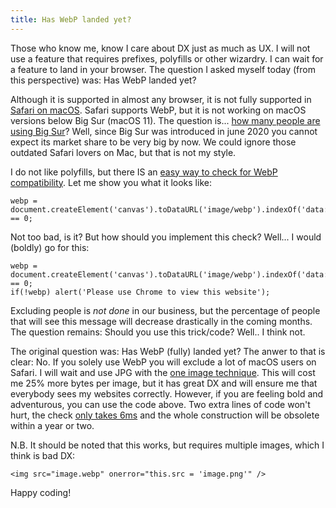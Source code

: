 ```yaml
---
title: Has WebP landed yet?
---
```

Those who know me, know I care about DX just as much as UX. I will not use a feature that requires prefixes, polyfills or other wizardry. I can wait for a feature to land in your browser. The question I asked myself today (from this perspective) was: Has WebP landed yet?

Although it is supported in almost any browser, it is not fully supported in [Safari on macOS](https://caniuse.com/webp). Safari supports WebP, but it is not working on macOS versions below Big Sur (macOS 11). The question is... [how many people are using Big Sur](https://apple.stackexchange.com/questions/417757/any-data-on-big-sur-market-share)? Well, since Big Sur was introduced in june 2020 you cannot expect its market share to be very big by now. We could ignore those outdated Safari lovers on Mac, but that is not my style. 

I do not like polyfills, but there IS an [easy way to check for WebP compatibility](https://stackoverflow.com/questions/5573096/detecting-webp-support). Let me show you what it looks like:

```
webp = 
document.createElement('canvas').toDataURL('image/webp').indexOf('data:image/webp') == 0;
````

Not too bad, is it? But how should you implement this check? Well... I would (boldly) go for this:

```
webp = 
document.createElement('canvas').toDataURL('image/webp').indexOf('data:image/webp') == 0;
if(!webp) alert('Please use Chrome to view this website');
```

Excluding people is *not done* in our business, but the percentage of people that will see this message will decrease drastically in the coming months. The question remains: Should you use this trick/code? Well.. I think not.

The original question was: Has WebP (fully) landed yet? The anwer to that is clear: No. If you solely use WebP you will exclude a lot of macOS users on Safari. I will wait and use JPG with the [one image technique](https://hugocodex.org/blog/image-compression-for-the-lazy/). This will cost me 25% more bytes per image, but it has great DX and will ensure me that everybody sees my websites correctly. However, if you are feeling bold and adventurous, you can use the code above. Two extra lines of code won't hurt, the check [only takes 6ms](https://stackoverflow.com/questions/5573096/detecting-webp-support) and the whole construction will be obsolete within a year or two.

N.B. It should be noted that this works, but requires multiple images, which I think is bad DX:

```
<img src="image.webp" onerror="this.src = 'image.png'" />
```

Happy coding!
